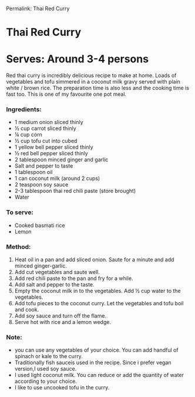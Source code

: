 Permalink: Thai Red Curry

# Thai Red Curry

# Serves: Around 3-4 persons

Red thai curry is incredibly delicious recipe to make at home. Loads of vegetables and tofu simmered in a coconut milk gravy served with plain white / brown rice. The preparation time is also less and the cooking time is fast too. This is one of my favourite one pot meal.   

### Ingredients:

* 1 medium onion sliced thinly
* ½ cup carrot sliced thinly
* ¼ cup corn
* ½ cup tofu cut into cubed
* 1 yellow bell pepper sliced thinly
* ½ red bell pepper sliced thinly
* 2 tablespoon minced ginger and garlic 
* Salt and pepper to taste
* 1 tablespoon oil
* 1 can coconut milk (around 2 cups)
* 2 teaspoon soy sauce
* 2-3 tablespoon thai red chili paste (store brought)  
* Water

### To serve: 
* Cooked basmati rice 
* Lemon

### Method:
1. Heat oil in a pan and add sliced onion. Saute for a minute and add minced ginger-garlic. 
2. Add cut vegetables and saute well.
3. Add red chili paste to the pan and fry for a while. 
4. Add salt and pepper to the taste. 
5. Empty the coconut milk in to the vegetables. Add ½ cup water to the vegetables.
6. Add tofu pieces to the coconut curry. Let the vegetables and tofu boil and cook.
6. Add soy sauce and turn off the flame. 
7. Serve hot with rice and a lemon wedge. 

### Note: 
* you can use any vegetables of your choice. You can add handful of spinach or kale to the curry. 
* Traditionally fish sauceis used in the recipe. Since i prefer vegan version,I used soy sauce.
* I used light coconut milk. You can reduce or add the quantity of water according to your choice. 
* I like to use uncooked tofu in the curry. 
